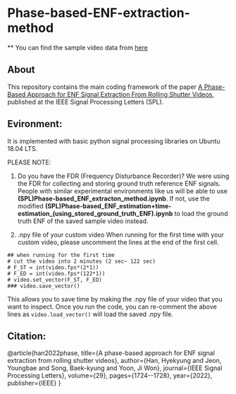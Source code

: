 # Phase-based-ENF-extraction-method

** You can find the sample video data from [here](https://drive.google.com/file/d/1GQbCZ-SD3T_5vCKTJ4FDfPJMY9-iaEen/view?usp=sharing)

## About
This repository contains the main coding framework of the paper [A Phase-Based Approach for ENF Signal Extraction From Rolling Shutter Videos](https://ieeexplore.ieee.org/abstract/document/9822384), published at the IEEE Signal Processing Letters (SPL). 

## Evironment:
It is implemented with basic python signal processing libraries on Ubuntu 18.04 LTS.

PLEASE NOTE:

1. Do you have the FDR (Frequency Disturbance Recorder)?
We were using the FDR for collecting and storing ground truth reference ENF signals.
People with similar experimental environments like us will be able to use **(SPL)Phase-based_ENF_extracton_method.ipynb**.
If not, use the modified **(SPL)Phase-based_ENF_estimation+time-estimation_(using_stored_ground_truth_ENF).ipynb** to load the ground truth ENF of the saved sample video instead.

2. .npy file of your custom video
When running for the first time with your custom video, please uncomment the lines at the end of the first cell.
```
## when running for the first time
# cut the video into 2 minutes (2 sec~ 122 sec)
# F_ST = int(video.fps*(2*1))  
# F_ED = int(video.fps*(122*1)) 
# video.set_vector(F_ST, F_ED) 
### video.save_vector()
```
This allows you to save time by making the .npy file of your video that you want to inspect.
Once you run the code, you can re-comment the above lines as 
`video.load_vector()`
will load the saved .npy file.
   

## Citation:
@article{han2022phase,
  title={A phase-based approach for ENF signal extraction from rolling shutter videos},
  author={Han, Hyekyung and Jeon, Youngbae and Song, Baek-kyung and Yoon, Ji Won},
  journal={IEEE Signal Processing Letters},
  volume={29},
  pages={1724--1728},
  year={2022},
  publisher={IEEE}
}
